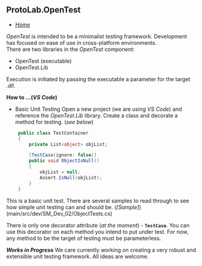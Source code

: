 ## ProtoLab.OpenTest  
 - [*Home*](../README.md)  

*OpenTest* is intended to be a minimalist testing framework. Development has focused on ease of use in cross-platform environments.  
There are two libraries in the *OpenTest* component:  
 - OpenTest (executable)
 - OpenTest.Lib

Execution is initiated by passing the executable a parameter for the target *.dll*.

**How to ...(*VS Code*)**  
 - Basic Unit Testing
   Open a new project (we are using *VS Code*) and reference the *OpenTest.Lib* library. Create a class and decorate a method for testing. (*see below*)  

   ```c#
    public class TestContainer
    {
        private List<object> objList;

        [TestCase(ignore: false)]
        public void ObjectIsNull()
        {
            objList = null;
            Assert.IsNull(objList);
        }
    }
   ```
  This is a basic unit test. There are several samples to read through to see how simple unit testing can and should be. (*[Sample]*)(main/src/dev/SM_Dev_02/ObjectTests.cs)

  There is only one decorator attribute (*at the moment*) - **`TestCase`**. You can use this decorator on each method you intend to put under test. For now, any method to be the target of testing must be parameterless.

  ***Works in Progress***
  We care currently working on creating a very robust and extensible unit testing framework. All ideas are welcome.